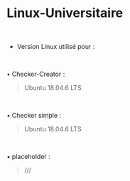 # Linux-Universitaire

</br>

- Version Linux utilisé pour :

</br>

• Checker-Creator : 
> Ubuntu 18.04.6 LTS

</br>

• Checker simple : 
> Ubuntu 18.04.6 LTS

</br>

• placeholder : 
> ///
